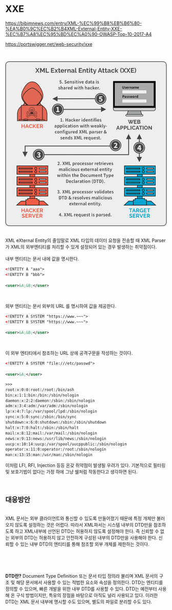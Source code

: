 # XXE
https://bibimnews.com/entry/XML-%EC%99%B8%EB%B6%80-%EA%B0%9C%EC%B2%B4XML-External-Entity-XXE-%EC%B7%A8%EC%95%BD%EC%A0%90-OWASP-Top-10-2017-A4

https://portswigger.net/web-security/xxe

<br>

![](../img/XXE-processing.png)

<br>
XML eXternal Entity의 줄임말로 XML 타입의 데이터 요청을 전송할 때 XML Parser가 XML의 외부엔티티를 처리할 수 있게 설정되어 있는 경우 발생하는 취약점이다.
<br><br>
내부 엔티티는 문서 내에 값을 명시한다.
<br>

```xml
<!ENTITY A "aaa">
<!ENTITY B "bbb">

<user>&A;&B;</user>
```
<br>

외부 엔티티는 문서 외부의 URL 를 명시하여 값을 제공한다.
<br>

```xml
<!ENTITY A SYSTEM "https://www.~~~">
<!ENTITY B SYSTEM "https://www.~~~">

<user>&A;&B;</user>
```
<br>

이 외부 엔티티에서 참조하는 URL 상에 공격구문을 작성하는 것이다.
<br>

```xml
<!ENTITY A SYSTEM "file:///etc/passwd">

<user>&A;</user>
```

```xml
>>>
root:x:0:0:root:/root:/bin/ash
bin:x:1:1:bin:/bin:/sbin/nologin
daemon:x:2:2:daemon:/sbin:/sbin/nologin
adm:x:3:4:adm:/var/adm:/sbin/nologin
lp:x:4:7:lp:/var/spool/lpd:/sbin/nologin
sync:x:5:0:sync:/sbin:/bin/sync
shutdown:x:6:0:shutdown:/sbin:/sbin/shutdown
halt:x:7:0:halt:/sbin:/sbin/halt
mail:x:8:12:mail:/var/mail:/sbin/nologin
news:x:9:13:news:/usr/lib/news:/sbin/nologin
uucp:x:10:14:uucp:/var/spool/uucppublic:/sbin/nologin
operator:x:11:0:operator:/root:/sbin/nologin
man:x:13:15:man:/usr/man:/sbin/nologin
```

이처럼 LFI, RFI, Injection 등등 온갖 취약점이 발생될 우려가 있다. 기본적으로 필터링 및 보호기법이 없다는 가정 하에 그냥 쉘처럼 작동한다고 생각하면 된다.

<br>

## 대응방안
<br>
XML 문서는 외부 클라이언트와 통신할 수 있도록 만들어졌기 때문에 특정 개체만 불러오지 않도록 설정하는 것은 어렵다. 따라서 XML파서는 시스템 내부의 DTD만을 참조하도록 하고 XML내부에 선언된 DTD는 허용하지 않도록 설정해야 한다. 즉 신뢰할 수 없는 외부의 DTD는 허용하지 않고 안전하게 구성된 내부의 DTD만을 사용해야 한다. 신뢰할 수 있는 내부 DTD의 엔티티를 통해 참조할 외부 개체를 제한하는 것이다.

<br><br><br>

<p5> **DTD란?** Document Type Definition 또는 문서 타입 정의라 불리며 XML 문서의 구조 및 해당 문서에서 사용할 수 있는 적법한 요소와 속성을 정의한다. 
DTD는 엔티티를 정의할 수 있으며, 빠른 개발을 위한 내부 DTD를 사용할 수 있다.
DTD는 예전부터 사용해 온 구식 방법이지만, 특유의 장점을 바탕으로 아직도 널리 사용되고 있다.
이러한 DTD는 XML 문서 내부에 명시할 수도 있으며, 별도의 파일로 분리할 수도 있다.
